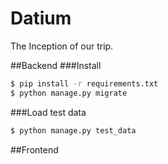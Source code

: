 # Datium
The Inception of our trip.

##Backend
###Install
```bash
$ pip install -r requirements.txt
$ python manage.py migrate
```
###Load test data
```bash
$ python manage.py test_data
```
##Frontend
